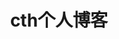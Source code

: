 ---
home: true
layout: Blog
icon: house
title: cth个人博客
heroImage: https://steingraeber-1259380157.cos.ap-guangzhou.myqcloud.com/public/images/cth/cth_logo.png
heroText: cth个人博客
heroFullScreen: true
tagline: 今天不学习，明天变垃圾！
projects:
  - icon: folder-open
    name: 项目名称
    desc: 项目详细描述
    link: https://你的项目链接

  - icon: link
    name: 链接名称
    desc: 链接详细描述
    link: https://链接地址

  - icon: book
    name: 书籍名称
    desc: 书籍详细描述
    link: https://你的书籍链接

  - icon: newspaper
    name: 文章名称
    desc: 文章详细描述
    link: https://你的文章链接

  - icon: user-group
    name: 伙伴名称
    desc: 伙伴详细介绍
    link: https://你的伙伴链接

  - icon: https://steingraeber-1259380157.cos.ap-guangzhou.myqcloud.com/public/images/cth/cth_logo.png
    name: 自定义项目
    desc: 自定义详细介绍
    link: https://你的自定义链接

footer: 陈嗯嗯个人博客
---